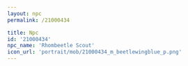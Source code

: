 ```yaml
---
layout: npc
permalink: /21000434

title: Npc
id: '21000434'
npc_name: 'Rhombeetle Scout'
icon_url: 'portrait/mob/21000434_m_beetlewingblue_p.png'
---
```

